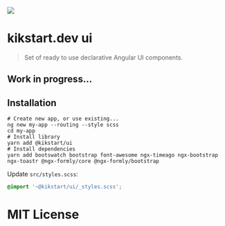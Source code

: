 ![](title.svg)

# kikstart.dev ui

> Set of ready to use declarative Angular UI components.

## Work in progress...

## Installation

```
# Create new app, or use existing...
ng new my-app --routing --style scss
cd my-app
# Install library
yarn add @kikstart/ui
# Install dependencies
yarn add bootswatch bootstrap font-awesome ngx-timeago ngx-bootstrap ngx-toastr @ngx-formly/core @ngx-formly/bootstrap
```

Update `src/styles.scss`:

```scss
@import '~@kikstart/ui/_styles.scss';
```

# MIT License
